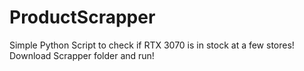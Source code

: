 # ProductScrapper

Simple Python Script to check if RTX 3070 is in stock at a few stores!
Download Scrapper folder and run!
